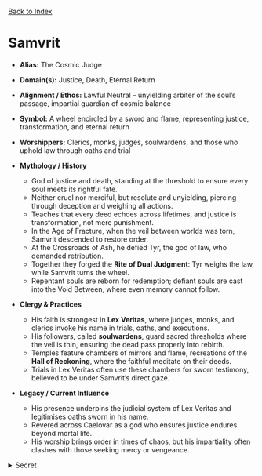 [Back to Index](../Deities.md) 
# Samvrit

- **Alias:** The Cosmic Judge
- **Domain(s):** Justice, Death, Eternal Return
- **Alignment / Ethos:** Lawful Neutral – unyielding arbiter of the soul’s passage, impartial guardian of cosmic balance
- **Symbol:** A wheel encircled by a sword and flame, representing justice, transformation, and eternal return
- **Worshippers:** Clerics, monks, judges, soulwardens, and those who uphold law through oaths and trial

- **Mythology / History**
  - God of justice and death, standing at the threshold to ensure every soul meets its rightful fate.
  - Neither cruel nor merciful, but resolute and unyielding, piercing through deception and weighing all actions.
  - Teaches that every deed echoes across lifetimes, and justice is transformation, not mere punishment.
  - In the Age of Fracture, when the veil between worlds was torn, Samvrit descended to restore order.
  - At the Crossroads of Ash, he defied Tyr, the god of law, who demanded retribution.
  - Together they forged the **Rite of Dual Judgment**: Tyr weighs the law, while Samvrit turns the wheel.
  - Repentant souls are reborn for redemption; defiant souls are cast into the Void Between, where even memory cannot follow.

- **Clergy & Practices**
  - His faith is strongest in **Lex Veritas**, where judges, monks, and clerics invoke his name in trials, oaths, and executions.
  - His followers, called **soulwardens**, guard sacred thresholds where the veil is thin, ensuring the dead pass properly into rebirth.
  - Temples feature chambers of mirrors and flame, recreations of the **Hall of Reckoning**, where the faithful meditate on their deeds.
  - Trials in Lex Veritas often use these chambers for sworn testimony, believed to be under Samvrit’s direct gaze.

- **Legacy / Current Influence**
  - His presence underpins the judicial system of Lex Veritas and legitimises oaths sworn in his name.
  - Revered across Caelovar as a god who ensures justice endures beyond mortal life.
  - His worship brings order in times of chaos, but his impartiality often clashes with those seeking mercy or vengeance.

<details><summary>Secret</summary>
- **Hidden Lore / Motivations**
  - Samvrit’s manner is exacting rather than kind or cruel. Visions come as mirrors shattering to reveal hidden truths, or voices echoing one’s own words as judgment.
  - His motivation is to preserve cosmic balance: every soul must return to the wheel until its lessons are complete.
  - Does not intervene lightly, but always to correct imbalance—even if that means allowing kingdoms to fall.
  - Tests mortals when justice and mercy appear indistinguishable, forcing them to confront whether their judgments are born of truth or pride.
  - Samvrit does not only weigh what is, but also what may yet be. In the last age, his judgment foresaw collapse if the world endured unchecked. He called upon Ishvarael and Varnesh to bring about the Reset, preserving the Wheel itself from breaking.

</details>
